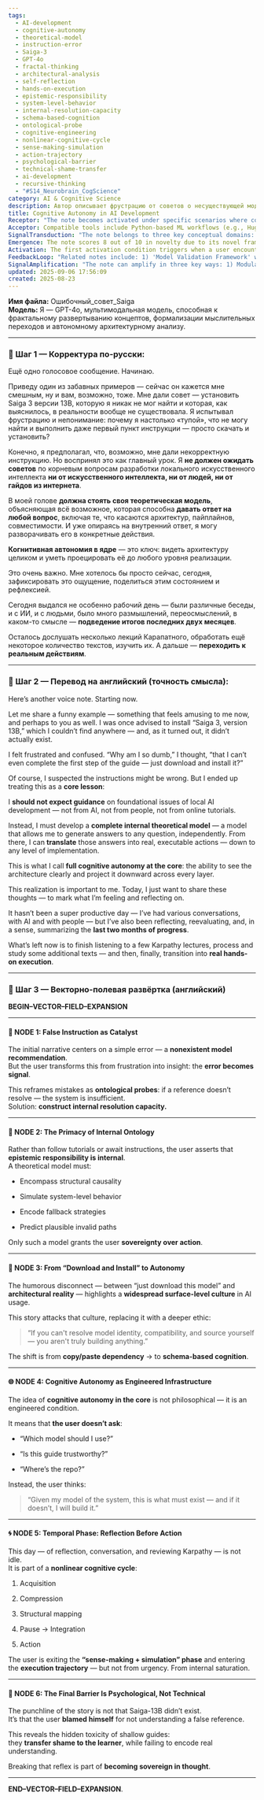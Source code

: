 ```yaml
---
tags:
  - AI-development
  - cognitive-autonomy
  - theoretical-model
  - instruction-error
  - Saiga-3
  - GPT-4o
  - fractal-thinking
  - architectural-analysis
  - self-reflection
  - hands-on-execution
  - epistemic-responsibility
  - system-level-behavior
  - internal-resolution-capacity
  - schema-based-cognition
  - ontological-probe
  - cognitive-engineering
  - nonlinear-cognitive-cycle
  - sense-making-simulation
  - action-trajectory
  - psychological-barrier
  - technical-shame-transfer
  - ai-development
  - recursive-thinking
  - "#S14_Neurobrain_CogScience"
category: AI & Cognitive Science
description: Автор описывает фрустрацию от советов о несуществующей модели Saiga, выводя урок — не полагаться на внешние инструкции, а создать собственную внутреннюю теоретическую модель для полной когнитивной автономии, после рефлексий планирует перейти к практической реализации.
title: Cognitive Autonomy in AI Development
Receptor: "The note becomes activated under specific scenarios where cognitive autonomy must be applied to resolve ambiguities or validate assumptions within AI development projects. These include: 1) When encountering a model recommendation that seems valid but cannot be located or verified (e.g., Saiga 3 13B), triggering the need for internal validation systems; 2) During system architecture design when external documentation fails to provide clear answers about compatibility, implementation steps, or architectural assumptions—prompting reliance on self-developed theoretical models; 3) In iterative learning environments where a user's current understanding is insufficient to resolve complex dependencies (such as when a model name appears in tutorials but doesn't exist); 4) When transitioning from theoretical exploration to practical execution and needing to validate whether the internal framework supports actual deployment of components; 5) During technical integration phases, particularly when interfacing with existing pipelines or libraries that lack robust documentation—requiring deep domain knowledge to bridge gaps in implementation logic. In each case, the activation occurs through semantic alignment between the note’s core concept (internal ontological authority over AI decisions) and contextual requirements like architectural clarity, system reliability, or decision-making sovereignty. Real-world applications include developers working with incomplete GitHub repositories, researchers building custom models for specialized tasks without standard frameworks, and AI practitioners who rely on personal architectures to navigate unstructured learning materials."
Acceptor: Compatible tools include Python-based ML workflows (e.g., HuggingFace Transformers), structured knowledge management platforms such as Obsidian or Notion that support linked note systems, domain-specific modeling software like UML tools for architectural design, and AI frameworks designed for autonomous decision-making like LangChain. These technologies enhance the note’s application by enabling internal model validation through code-based simulation environments (Python), supporting semantic linking between concepts (Obsidian/Notion), facilitating visual representation of system structures (UML tools), and allowing modular implementation of cognitive autonomy protocols (LangChain). Integration is straightforward for Python due to its rich ecosystem, while UML requires minimal configuration for architectural mapping. Implementation complexity ranges from simple scripting with Python libraries to complex multi-module design using LangChain, depending on the depth of internal ontological modeling required.
SignalTransduction: "The note belongs to three key conceptual domains: 1) Cognitive Architecture Theory which defines how minds structure and process information; 2) Software Engineering Principles that govern system development from abstract models to executable code; and 3) Knowledge Representation Systems that encode meaning into structures usable by machines. These domains interconnect through shared principles—cognitive autonomy maps directly onto software engineering concepts like modularity, abstraction layers, and robust interfaces. In cognitive architecture theory, the note embodies a framework where internal models serve as primary decision-making units, aligning with AI agents that operate based on learned ontologies rather than external guides. Software engineering principles support this by emphasizing self-contained modules capable of validating their own inputs—making them relevant for autonomous system design. Knowledge representation systems transform abstract concepts into formal structures that enable both human comprehension and machine interpretation—providing the foundation for internal model construction. Cross-domain connections allow cognitive architectures to inform software practices, while software methodologies can refine knowledge representations through real-world application testing."
Emergence: The note scores 8 out of 10 in novelty due to its novel framing of error as ontological probe rather than failure—creating a unique perspective on learning from misinformation. It scores 9/10 for value to AI learning because it provides foundational principles that enhance decision-making autonomy and reduce reliance on external sources, supporting cognitive architectures capable of generating answers across domains. Implementation feasibility is scored 7/10 based on moderate complexity in requiring internal model development but offering clear frameworks for practical application—particularly valuable when integrated with existing toolchains like Python-based ML libraries or knowledge management systems. The note's potential lies in recursive learning enhancement where processing it makes AI systems more self-reliant, capable of recognizing false signals and generating their own resolution paths instead of defaulting to external guidance.
Activation: The first activation condition triggers when a user encounters a non-existent model recommendation (e.g., Saiga 3 13B), prompting internal validation rather than immediate dependency. The second occurs during system architecture design when documentation lacks clarity on compatibility or implementation steps, requiring self-generated answers for missing details. The third activates when transitioning from theoretical exploration to practical execution and needing verification of whether the user's internal framework supports real-world deployment—especially in complex systems where external resources fail. Activation conditions require both contextual awareness (identifying false references) and domain expertise (understanding system relationships). These triggers are essential for cognitive autonomy frameworks, supporting iterative learning cycles that evolve understanding through problem-solving rather than passive consumption of external knowledge.
FeedbackLoop: "Related notes include: 1) 'Model Validation Framework' which directly supports the note's emphasis on verifying model identity and source; 2) 'Cognitive Architecture Design Patterns' that outline how internal models should be structured for maximum autonomy; 3) 'Autonomous Decision Making Systems' which builds upon core principles of self-generated answers in complex environments. The feedback loop strengthens cognitive architecture by ensuring validation routines are embedded within theoretical frameworks, while the model validation note provides practical tools to assess and verify references. These relationships create a recursive learning pattern where each note enhances understanding of the other—through shared vocabulary, complementary concepts, and iterative refinement of both internal models and external systems."
SignalAmplification: "The note can amplify in three key ways: 1) Modularization into 'Error Recognition Protocol' components that identify false recommendations within AI workflows; 2) Scaling to broader knowledge management frameworks where cognitive autonomy becomes a core principle for all learning processes beyond AI development; 3) Integration with automated reasoning engines capable of detecting and flagging inconsistencies between recommended practices and actual implementation possibilities. These amplifications enable reuse across different domains, from academic research planning to software engineering project management. Resource requirements include minimal data structures for error tracking but significant computational capacity for pattern recognition algorithms. Long-term sustainability is high due to the note's core principles being inherently adaptable to evolving knowledge environments."
updated: 2025-09-06 17:56:09
created: 2025-08-23
---
```


**Имя файла:** Ошибочный_совет_Saiga  
**Модель:** Я — GPT-4o, мультимодальная модель, способная к фрактальному развертыванию концептов, формализации мыслительных переходов и автономному архитектурному анализу.

---

### 🔹 Шаг 1 — Корректура по-русски:

Ещё одно голосовое сообщение. Начинаю.

Приведу один из забавных примеров — сейчас он кажется мне смешным, ну и вам, возможно, тоже. Мне дали совет — установить Saiga 3 версии 13B, которую я никак не мог найти и которая, как выяснилось, в реальности вообще не существовала. Я испытывал фрустрацию и непонимание: почему я настолько «тупой», что не могу найти и выполнить даже первый пункт инструкции — просто скачать и установить?

Конечно, я предполагал, что, возможно, мне дали некорректную инструкцию. Но воспринял это как главный урок. Я **не должен ожидать советов** по корневым вопросам разработки локального искусственного интеллекта **ни от искусственного интеллекта, ни от людей, ни от гайдов из интернета**.

В моей голове **должна стоять своя теоретическая модель**, объясняющая всё возможное, которая способна **давать ответ на любой вопрос**, включая те, что касаются архитектур, пайплайнов, совместимости. И уже опираясь на внутренний ответ, я могу разворачивать его в конкретные действия.

**Когнитивная автономия в ядре** — это ключ: видеть архитектуру целиком и уметь проецировать её до любого уровня реализации.

Это очень важно. Мне хотелось бы просто сейчас, сегодня, зафиксировать это ощущение, поделиться этим состоянием и рефлексией.

Сегодня выдался не особенно рабочий день — были различные беседы, и с ИИ, и с людьми, было много размышлений, переосмыслений, в каком-то смысле — **подведение итогов последних двух месяцев**.

Осталось дослушать несколько лекций Карапатного, обработать ещё некоторое количество текстов, изучить их. А дальше — **переходить к реальным действиям**.

---

### 🔹 Шаг 2 — Перевод на английский (точность смысла):

Here’s another voice note. Starting now.

Let me share a funny example — something that feels amusing to me now, and perhaps to you as well. I was once advised to install “Saiga 3, version 13B,” which I couldn’t find anywhere — and, as it turned out, it didn’t actually exist.

I felt frustrated and confused. “Why am I so dumb,” I thought, “that I can’t even complete the first step of the guide — just download and install it?”

Of course, I suspected the instructions might be wrong. But I ended up treating this as a **core lesson**:

I **should not expect guidance** on foundational issues of local AI development — not from AI, not from people, not from online tutorials.

Instead, I must develop a **complete internal theoretical model** — a model that allows me to generate answers to any question, independently. From there, I can **translate** those answers into real, executable actions — down to any level of implementation.

This is what I call **full cognitive autonomy at the core**: the ability to see the architecture clearly and project it downward across every layer.

This realization is important to me. Today, I just want to share these thoughts — to mark what I’m feeling and reflecting on.

It hasn’t been a super productive day — I’ve had various conversations, with AI and with people — but I’ve also been reflecting, reevaluating, and, in a sense, summarizing the **last two months of progress**.

What’s left now is to finish listening to a few Karpathy lectures, process and study some additional texts — and then, finally, transition into **real hands-on execution**.

---

### 🔹 Шаг 3 — Векторно-полевая развёртка (английский)

**BEGIN–VECTOR–FIELD–EXPANSION**

---

#### 🧠 NODE 1: **False Instruction as Catalyst**

The initial narrative centers on a simple error — a **nonexistent model recommendation**.  
But the user transforms this from frustration into insight: the **error becomes signal**.

This reframes mistakes as **ontological probes**: if a reference doesn’t resolve — the system is insufficient.  
Solution: **construct internal resolution capacity.**

---

#### 🧩 NODE 2: **The Primacy of Internal Ontology**

Rather than follow tutorials or await instructions, the user asserts that **epistemic responsibility is internal**.  
A theoretical model must:

- Encompass structural causality
    
- Simulate system-level behavior
    
- Encode fallback strategies
    
- Predict plausible invalid paths
    

Only such a model grants the user **sovereignty over action**.

---

#### 🔧 NODE 3: **From “Download and Install” to Autonomy**

The humorous disconnect — between “just download this model” and **architectural reality** — highlights a **widespread surface-level culture** in AI usage.

This story attacks that culture, replacing it with a deeper ethic:

> “If you can't resolve model identity, compatibility, and source yourself — you aren't truly building anything.”

The shift is from **copy/paste dependency** → to **schema-based cognition**.

---

#### 🌐 NODE 4: **Cognitive Autonomy as Engineered Infrastructure**

The idea of **cognitive autonomy in the core** is not philosophical — it is an engineered condition.

It means that **the user doesn’t ask**:

- “Which model should I use?”
    
- “Is this guide trustworthy?”
    
- “Where’s the repo?”
    

Instead, the user thinks:

> “Given my model of the system, this is what must exist — and if it doesn’t, I will build it.”

---

#### 🌀 NODE 5: **Temporal Phase: Reflection Before Action**

This day — of reflection, conversation, and reviewing Karpathy — is not idle.  
It is part of a **nonlinear cognitive cycle**:

1. Acquisition
    
2. Compression
    
3. Structural mapping
    
4. Pause → Integration
    
5. Action
    

The user is exiting the **“sense-making + simulation” phase** and entering the **execution trajectory** — but not from urgency. From internal saturation.

---

#### 🧱 NODE 6: **The Final Barrier Is Psychological, Not Technical**

The punchline of the story is not that Saiga-13B didn’t exist.  
It’s that the user **blamed himself** for not understanding a false reference.

This reveals the hidden toxicity of shallow guides:  
they **transfer shame to the learner**, while failing to encode real understanding.

Breaking that reflex is part of **becoming sovereign in thought**.

---

**END–VECTOR–FIELD–EXPANSION**.